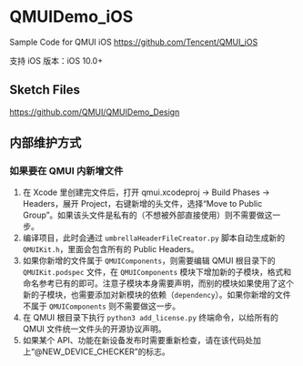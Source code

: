 # QMUIDemo_iOS
Sample Code for QMUI iOS https://github.com/Tencent/QMUI_iOS

支持 iOS 版本：iOS 10.0+

## Sketch Files

https://github.com/QMUI/QMUIDemo_Design

## 内部维护方式

### 如果要在 QMUI 内新增文件

1. 在 Xcode 里创建完文件后，打开 qmui.xcodeproj -> Build Phases -> Headers，展开 Project，右键新增的头文件，选择“Move to Public Group”。如果该头文件是私有的（不想被外部直接使用）则不需要做这一步。
2. 编译项目，此时会通过 `umbrellaHeaderFileCreator.py` 脚本自动生成新的 `QMUIKit.h`，里面会包含所有的 Public Headers。
3. 如果你新增的文件属于 `QMUIComponents`，则需要编辑 QMUI 根目录下的 `QMUIKit.podspec` 文件，在 `QMUIComponents` 模块下增加新的子模块，格式和命名参考已有的即可。注意子模块本身需要声明，而别的模块如果使用了这个新的子模块，也需要添加对新模块的依赖（`dependency`）。如果你新增的文件不属于 `QMUIComponents` 则不需要做这一步。
4. 在 QMUI 根目录下执行 `python3 add_license.py` 终端命令，以给所有的 QMUI 文件统一文件头的开源协议声明。
5. 如果某个 API、功能在新设备发布时需要重新检查，请在该代码处加上“@NEW_DEVICE_CHECKER”的标志。
